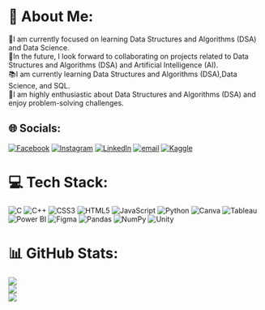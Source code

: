 # 💫 About Me:
📌I am currently focused on learning Data Structures and Algorithms (DSA) and Data Science.<br>🤝In the future, I look forward to collaborating on projects related to Data Structures and Algorithms (DSA) and Artificial Intelligence (AI).<br>📚I am currently learning Data Structures and Algorithms (DSA),Data Science, and SQL.<br>🚀I am highly enthusiastic about Data Structures and Algorithms (DSA) and enjoy problem-solving challenges.


## 🌐 Socials:
[![Facebook](https://img.shields.io/badge/Facebook-%231877F2.svg?logo=Facebook&logoColor=white)](https://facebook.com/https://web.facebook.com/mohammad.furqan.737001/) [![Instagram](https://img.shields.io/badge/Instagram-%23E4405F.svg?logo=Instagram&logoColor=white)](https://instagram.com/https://www.instagram.com/furqan3823/) [![LinkedIn](https://img.shields.io/badge/LinkedIn-%230077B5.svg?logo=linkedin&logoColor=white)](https://linkedin.com/in/https://www.linkedin.com/in/muhammad-furqan-mohsin-256b24228) [![email](https://img.shields.io/badge/Email-D14836?logo=gmail&logoColor=white)](mailto:furqanmohammed788@gmail.com) 
[![Kaggle](https://img.shields.io/badge/Kaggle-20BEFF.svg?logo=Kaggle&logoColor=white)](https://www.kaggle.com/muhammedfurqanmohsin)


# 💻 Tech Stack:
![C](https://img.shields.io/badge/c-%2300599C.svg?style=for-the-badge&logo=c&logoColor=white) ![C++](https://img.shields.io/badge/c++-%2300599C.svg?style=for-the-badge&logo=c%2B%2B&logoColor=white) ![CSS3](https://img.shields.io/badge/css3-%231572B6.svg?style=for-the-badge&logo=css3&logoColor=white) ![HTML5](https://img.shields.io/badge/html5-%23E34F26.svg?style=for-the-badge&logo=html5&logoColor=white) ![JavaScript](https://img.shields.io/badge/javascript-%23323330.svg?style=for-the-badge&logo=javascript&logoColor=%23F7DF1E)
 ![Python](https://img.shields.io/badge/python-3670A0?style=for-the-badge&logo=python&logoColor=ffdd54) ![Canva](https://img.shields.io/badge/Canva-%2300C4CC.svg?style=for-the-badge&logo=Canva&logoColor=white) ![Tableau](https://img.shields.io/badge/Tableau-E97627?style=for-the-badge&logo=Tableau&logoColor=white)
 ![Power BI](https://img.shields.io/badge/Power_BI-F2C811?style=for-the-badge&logo=Power%20BI&logoColor=black)
 ![Figma](https://img.shields.io/badge/figma-%23F24E1E.svg?style=for-the-badge&logo=figma&logoColor=white) ![Pandas](https://img.shields.io/badge/pandas-%23150458.svg?style=for-the-badge&logo=pandas&logoColor=white) ![NumPy](https://img.shields.io/badge/numpy-%23013243.svg?style=for-the-badge&logo=numpy&logoColor=white) ![Unity](https://img.shields.io/badge/unity-%23000000.svg?style=for-the-badge&logo=unity&logoColor=white)
# 📊 GitHub Stats:
![](https://github-readme-stats.vercel.app/api?username=MuhammadFurqanMohsin25Apr&theme=dark&hide_border=false&include_all_commits=false&count_private=false)<br/>
![](https://nirzak-streak-stats.vercel.app/?user=MuhammadFurqanMohsin25Apr&theme=dark&hide_border=false)<br/>
![](https://github-readme-stats.vercel.app/api/top-langs/?username=MuhammadFurqanMohsin25Apr&theme=dark&hide_border=false&include_all_commits=false&count_private=false&layout=compact)

<!-- Proudly created with GPRM ( https://gprm.itsvg.in ) -->
